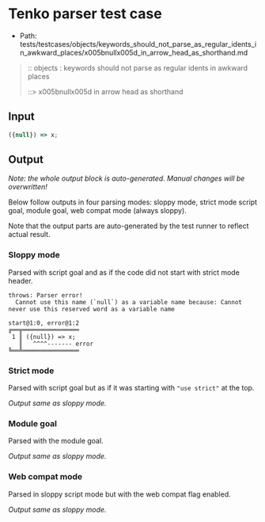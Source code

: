# Tenko parser test case

- Path: tests/testcases/objects/keywords_should_not_parse_as_regular_idents_in_awkward_places/x005bnullx005d_in_arrow_head_as_shorthand.md

> :: objects : keywords should not parse as regular idents in awkward places
>
> ::> x005bnullx005d in arrow head as shorthand

## Input

`````js
({null}) => x;
`````

## Output

_Note: the whole output block is auto-generated. Manual changes will be overwritten!_

Below follow outputs in four parsing modes: sloppy mode, strict mode script goal, module goal, web compat mode (always sloppy).

Note that the output parts are auto-generated by the test runner to reflect actual result.

### Sloppy mode

Parsed with script goal and as if the code did not start with strict mode header.

`````
throws: Parser error!
  Cannot use this name (`null`) as a variable name because: Cannot never use this reserved word as a variable name

start@1:0, error@1:2
╔══╦════════════════
 1 ║ ({null}) => x;
   ║   ^^^^------- error
╚══╩════════════════

`````

### Strict mode

Parsed with script goal but as if it was starting with `"use strict"` at the top.

_Output same as sloppy mode._

### Module goal

Parsed with the module goal.

_Output same as sloppy mode._

### Web compat mode

Parsed in sloppy script mode but with the web compat flag enabled.

_Output same as sloppy mode._
